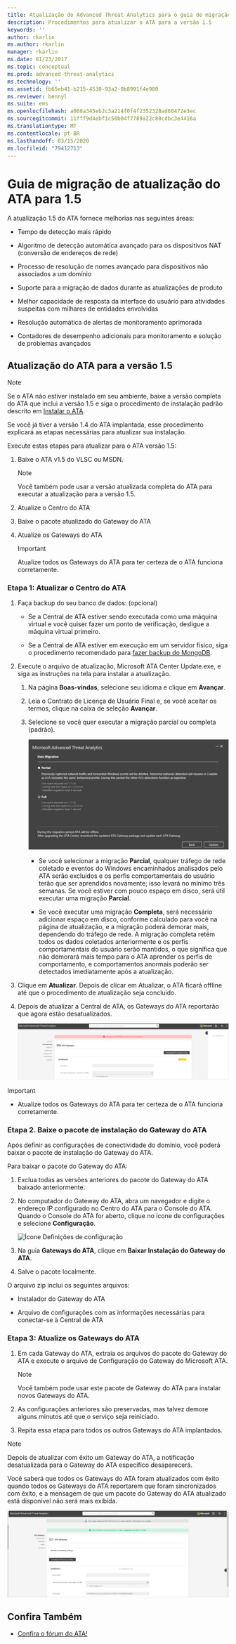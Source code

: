 ```yaml
---
title: Atualização do Advanced Threat Analytics para o guia de migração 1,5
description: Procedimentos para atualizar o ATA para a versão 1.5
keywords: ''
author: rkarlin
ms.author: rkarlin
manager: rkarlin
ms.date: 01/23/2017
ms.topic: conceptual
ms.prod: advanced-threat-analytics
ms.technology: ''
ms.assetid: fb65eb41-b215-4530-93a2-0b8991f4e980
ms.reviewer: bennyl
ms.suite: ems
ms.openlocfilehash: a008a345eb2c3a214f0f4f2352328ad60472e3ec
ms.sourcegitcommit: 11fff9d4ebf1c50b04f7789a22c80cdbc3e4416a
ms.translationtype: MT
ms.contentlocale: pt-BR
ms.lasthandoff: 03/15/2020
ms.locfileid: "79412713"
---
```

# <a name="ata-update-to-15-migration-guide"></a>Guia de migração de atualização do ATA para 1.5
A atualização 1.5 do ATA fornece melhorias nas seguintes áreas:

-   Tempo de detecção mais rápido

-   Algoritmo de detecção automática avançado para os dispositivos NAT (conversão de endereços de rede)

-   Processo de resolução de nomes avançado para dispositivos não associados a um domínio

-   Suporte para a migração de dados durante as atualizações de produto

-   Melhor capacidade de resposta da interface do usuário para atividades suspeitas com milhares de entidades envolvidas

-   Resolução automática de alertas de monitoramento aprimorada

-   Contadores de desempenho adicionais para monitoramento e solução de problemas avançados

## <a name="updating-ata-to-version-15"></a>Atualização do ATA para a versão 1.5
> [!NOTE]
> Se o ATA não estiver instalado em seu ambiente, baixe a versão completa do ATA que inclui a versão 1.5 e siga o procedimento de instalação padrão descrito em [Instalar o ATA](install-ata-step1.md).

Se você já tiver a versão 1.4 do ATA implantada, esse procedimento explicará as etapas necessárias para atualizar sua instalação.

Execute estas etapas para atualizar para o ATA versão 1.5:

1.  Baixe o ATA v1.5 do VLSC ou MSDN.
      > [!NOTE]
      > Você também pode usar a versão atualizada completa do ATA para executar a atualização para a versão 1.5.


2.  Atualize o Centro do ATA

3.  Baixe o pacote atualizado do Gateway do ATA

4.  Atualize os Gateways do ATA

    > [!IMPORTANT]
    > Atualize todos os Gateways do ATA para ter certeza de o ATA funciona corretamente.

### <a name="step-1-update-the-ata-center"></a>Etapa 1: Atualizar o Centro do ATA

1.  Faça backup do seu banco de dados: (opcional)

    -   Se a Central de ATA estiver sendo executada como uma máquina virtual e você quiser fazer um ponto de verificação, desligue a máquina virtual primeiro.

    -   Se a Central de ATA estiver em execução em um servidor físico, siga o procedimento recomendado para [fazer backup do MongoDB](https://docs.mongodb.org/manual/core/backups/).

2.  Execute o arquivo de atualização, Microsoft ATA Center Update.exe, e siga as instruções na tela para instalar a atualização.

    1.  Na página **Boas-vindas**, selecione seu idioma e clique em **Avançar**.

    2.  Leia o Contrato de Licença de Usuário Final e, se você aceitar os termos, clique na caixa de seleção **Avançar**.

    3.  Selecione se você quer executar a migração parcial ou completa (padrão).

        ![Escolha a migração completa ou parcial](media/ATA-center-fullpartial.png)

        -   Se você selecionar a migração **Parcial**, qualquer tráfego de rede coletado e eventos do Windows encaminhados analisados pelo ATA serão excluídos e os perfis comportamentais do usuário terão que ser aprendidos novamente; isso levará no mínimo três semanas. Se você estiver com pouco espaço em disco, será útil executar uma migração **Parcial**.

        -   Se você executar uma migração **Completa**, será necessário adicionar espaço em disco, conforme calculado para você na página de atualização, e a migração poderá demorar mais, dependendo do tráfego de rede. A migração completa retém todos os dados coletados anteriormente e os perfis comportamentais do usuário serão mantidos, o que significa que não demorará mais tempo para o ATA aprender os perfis de comportamento, e comportamentos anormais poderão ser detectados imediatamente após a atualização.

3.  Clique em **Atualizar**. Depois de clicar em Atualizar, o ATA ficará offline até que o procedimento de atualização seja concluído.

4.  Depois de atualizar a Central de ATA, os Gateways do ATA reportarão que agora estão desatualizados.

    ![Imagem de gateways desatualizados](media/ATA-center-outdated.png)

> [!IMPORTANT]
> - Atualize todos os Gateways do ATA para ter certeza de o ATA funciona corretamente.

### <a name="step-2-download-the-ata-gateway-setup-package"></a>Etapa 2. Baixe o pacote de instalação do Gateway do ATA
Após definir as configurações de conectividade do domínio, você poderá baixar o pacote de instalação do Gateway do ATA.

Para baixar o pacote do Gateway do ATA:

1.  Exclua todas as versões anteriores do pacote do Gateway do ATA baixado anteriormente.

2.  No computador do Gateway do ATA, abra um navegador e digite o endereço IP configurado no Centro do ATA para o Console do ATA. Quando o Console do ATA for aberto, clique no ícone de configurações e selecione **Configuração**.

    ![Ícone Definições de configuração](media/ATA-config-icon.png)

3.  Na guia **Gateways do ATA**, clique em **Baixar Instalação do Gateway do ATA**.

4.  Salve o pacote localmente.

O arquivo zip inclui os seguintes arquivos:

-   Instalador do Gateway do ATA

-   Arquivo de configurações com as informações necessárias para conectar-se à Central de ATA

### <a name="step-3-update-the-ata-gateways"></a>Etapa 3: Atualize os Gateways do ATA

1.  Em cada Gateway do ATA, extraia os arquivos do pacote do Gateway do ATA e execute o arquivo de Configuração do Gateway do Microsoft ATA.

    > [!NOTE]
    > Você também pode usar este pacote de Gateway do ATA para instalar novos Gateways do ATA.

2.  As configurações anteriores são preservadas, mas talvez demore alguns minutos até que o serviço seja reiniciado.

3.  Repita essa etapa para todos os outros Gateways do ATA implantados.

> [!NOTE]
> Depois de atualizar com êxito um Gateway do ATA, a notificação desatualizada para o Gateway do ATA específico desaparecerá.

Você saberá que todos os Gateways do ATA foram atualizados com êxito quando todos os Gateways do ATA reportarem que foram sincronizados com êxito, e a mensagem de que um pacote do Gateway do ATA atualizado está disponível não será mais exibida.

![Imagem de gateways atualizados](media/ATA-gw-updated.png)

## <a name="see-also"></a>Confira Também

- [Confira o fórum do ATA!](https://social.technet.microsoft.com/Forums/security/home?forum=mata)
